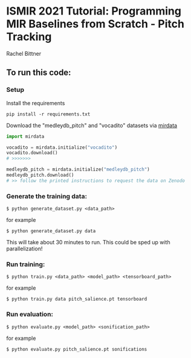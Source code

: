 # ISMIR 2021 Tutorial: Programming MIR Baselines from Scratch - Pitch Tracking
Rachel Bittner

## To run this code:

### Setup

Install the requirements
```
pip install -r requirements.txt
```

Download the "medleydb_pitch" and "vocadito" datasets via [mirdata](https://mirdata.readthedocs.io/en/stable/)

```python
import mirdata

vocadito = mirdata.initialize("vocadito")
vocadito.download()
# >>>>>>>

medleydb_pitch = mirdata.initialize("medleydb_pitch")
medleydb_pitch.download()
# >> follow the printed instructions to request the data on Zenodo
```

### Generate the training data:

```
$ python generate_dataset.py <data_path>
```
for example
```
$ python generate_dataset.py data
```

This will take about 30 minutes to run. This could be sped up with parallelization!


### Run training:

```
$ python train.py <data_path> <model_path> <tensorboard_path>
```
for example
```
$ python train.py data pitch_salience.pt tensorboard
```

### Run evaluation:

```
$ python evaluate.py <model_path> <sonification_path>
```
for example
```
$ python evaluate.py pitch_salience.pt sonifications
```